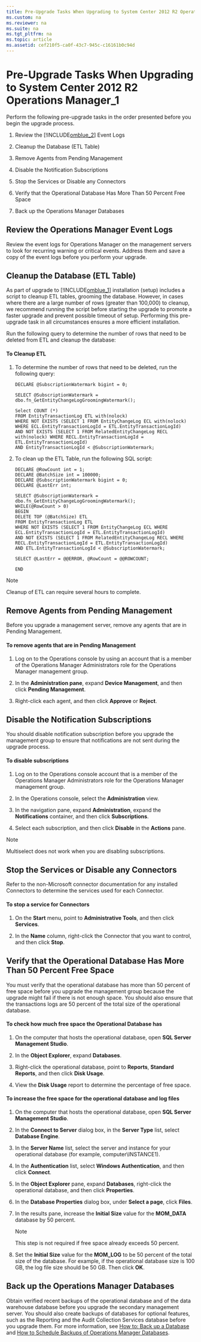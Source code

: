 ```yaml
---
title: Pre-Upgrade Tasks When Upgrading to System Center 2012 R2 Operations Manager_1
ms.custom: na
ms.reviewer: na
ms.suite: na
ms.tgt_pltfrm: na
ms.topic: article
ms.assetid: cef210f5-ca0f-43c7-945c-c16161b0c94d
---
```

# Pre-Upgrade Tasks When Upgrading to System Center 2012 R2 Operations Manager_1
Perform the following pre\-upgrade tasks in the order presented before you begin the upgrade process.

1.  Review the [!INCLUDE[omblue_2](../Token/omblue_2_md.md)] Event Logs

2.  Cleanup the Database \(ETL Table\)

3.  Remove Agents from Pending Management

4.  Disable the Notification Subscriptions

5.  Stop the Services or Disable any Connectors

6.  Verify that the Operational Database Has More Than 50 Percent Free Space

7.  Back up the Operations Manager Databases

## Review the Operations Manager Event Logs
Review the event logs for Operations Manager on the management servers to look for recurring warning or critical events. Address them and save a copy of the event logs before you perform your upgrade.

## Cleanup the Database \(ETL Table\)
As part of upgrade to [!INCLUDE[omblue_1](../Token/omblue_1_md.md)] installation \(setup\) includes a script to cleanup ETL tables, grooming the database.  However, in cases where there are a large number of rows \(greater than 100,000\) to cleanup, we recommend running the script before starting the upgrade to promote a faster upgrade and prevent possible timeout of setup. Performing this pre\-upgrade task in all circumstances ensures a more efficient installation.

Run the following query to determine the number of rows that need to be deleted from ETL and cleanup the database:

#### To Cleanup ETL

1.  To determine the number of rows that need to be deleted, run the following query:

    ```
    DECLARE @SubscriptionWatermark bigint = 0;

    SELECT @SubscriptionWatermark = dbo.fn_GetEntityChangeLogGroomingWatermark();

    Select COUNT (*)
    FROM EntityTransactionLog ETL with(nolock)
    WHERE NOT EXISTS (SELECT 1 FROM EntityChangeLog ECL with(nolock) WHERE ECL.EntityTransactionLogId = ETL.EntityTransactionLogId)
    AND NOT EXISTS (SELECT 1 FROM RelatedEntityChangeLog RECL with(nolock) WHERE RECL.EntityTransactionLogId = ETL.EntityTransactionLogId)
    AND EntityTransactionLogId < @SubscriptionWatermark;

    ```

2.  To clean up the ETL Table, run the following SQL script:

    ```
    DECLARE @RowCount int = 1;
    DECLARE @BatchSize int = 100000;
    DECLARE @SubscriptionWatermark bigint = 0;
    DECLARE @LastErr int;

    SELECT @SubscriptionWatermark = dbo.fn_GetEntityChangeLogGroomingWatermark();
    WHILE(@RowCount > 0)
    BEGIN 
    DELETE TOP (@BatchSize) ETL
    FROM EntityTransactionLog ETL
    WHERE NOT EXISTS (SELECT 1 FROM EntityChangeLog ECL WHERE ECL.EntityTransactionLogId = ETL.EntityTransactionLogId)
    AND NOT EXISTS (SELECT 1 FROM RelatedEntityChangeLog RECL WHERE RECL.EntityTransactionLogId = ETL.EntityTransactionLogId)
    AND ETL.EntityTransactionLogId < @SubscriptionWatermark;

    SELECT @LastErr = @@ERROR, @RowCount = @@ROWCOUNT;

    END
    ```

> [!NOTE]
> Cleanup of ETL can require several hours to complete.

## Remove Agents from Pending Management
Before you upgrade a management server, remove any agents that are in Pending Management.

#### To remove agents that are in Pending Management

1.  Log on to the Operations console by using an account that is a member of the Operations Manager Administrators role for the Operations Manager management group.

2.  In the **Administration pane**, expand **Device Management**, and then click **Pending Management**.

3.  Right\-click each agent, and then click **Approve** or **Reject**.

## Disable the Notification Subscriptions
You should disable notification subscription before you upgrade the management group to ensure that notifications are not sent during the upgrade process.

#### To disable subscriptions

1.  Log on to the Operations console account that is a member of the Operations Manager Administrators role for the Operations Manager management group.

2.  In the Operations console, select the **Administration** view.

3.  In the navigation pane, expand **Administration**, expand the **Notifications** container, and then click **Subscriptions**.

4.  Select each subscription, and then click **Disable** in the **Actions** pane.

> [!NOTE]
> Multiselect does not work when you are disabling subscriptions.

## Stop the Services or Disable any Connectors
Refer to the non\-Microsoft connector documentation for any installed Connectors to determine the services used for each Connector.

#### To stop a service for Connectors

1.  On the **Start** menu, point to **Administrative Tools**, and then click **Services**.

2.  In the **Name** column, right\-click the Connector that you want to control, and then click **Stop**.

## Verify that the Operational Database Has More Than 50 Percent Free Space
You must verify that the operational database has more than 50 percent of free space before you upgrade the management group because the upgrade might fail if there is not enough space. You should also ensure that the transactions logs are 50 percent of the total size of the operational database.

#### To check how much free space the Operational Database has

1.  On the computer that hosts the operational database, open **SQL Server Management Studio**.

2.  In the **Object Explorer**, expand **Databases**.

3.  Right\-click the operational database, point to **Reports**, **Standard Reports**, and then click **Disk Usage**.

4.  View the **Disk Usage** report to determine the percentage of free space.

#### To increase the free space for the operational database and log files

1.  On the computer that hosts the operational database, open **SQL Server Management Studio**.

2.  In the **Connect to Server** dialog box, in the **Server Type** list, select **Database Engine**.

3.  In the **Server Name** list, select the server and instance for your operational database \(for example, computer\\INSTANCE1\).

4.  In the **Authentication** list, select **Windows Authentication**, and then click **Connect**.

5.  In the **Object Explorer** pane, expand **Databases**, right\-click the operational database, and then click **Properties**.

6.  In the **Database Properties** dialog box, under **Select a page**, click **Files**.

7.  In the results pane, increase the **Initial Size** value for the **MOM\_DATA** database by 50 percent.

    > [!NOTE]
    > This step is not required if free space already exceeds 50 percent.

8.  Set the **Initial Size** value for the **MOM\_LOG** to be 50 percent of the total size of the database. For example, if the operational database size is 100 GB, the log file size should be 50 GB. Then click **OK**.

## Back up the Operations Manager Databases
Obtain verified recent backups of the operational database and of the data warehouse database before you upgrade the secondary management server. You should also create backups of databases for optional features, such as the Reporting and the Audit Collection Services database before you upgrade them. For more information, see [How to: Back up a Database](http://go.microsoft.com/fwlink/p/?LinkId=220190) and [How to Schedule Backups of Operations Manager Databases](assetId:///301b7af3-3695-41b5-b91c-e1a672bce591).

